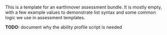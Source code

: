 This is a template for an earthmover assessment bundle. It is mostly empty, with a few example values to demonstrate list syntax and some common logic we use in assessment templates.

**TODO:** document why the ability profile script is needed
